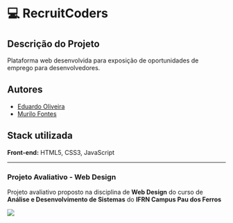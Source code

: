 # 💻 RecruitCoders

## Descrição do Projeto
Plataforma web desenvolvida para exposição de oportunidades de emprego para desenvolvedores.

## Autores

- [Eduardo Oliveira](https://github.com/oDudu23)
- [Murilo Fontes](https://github.com/murlokfs)


## Stack utilizada
**Front-end:** HTML5, CSS3, JavaScript

---

  ### Projeto Avaliativo - Web Design
Projeto avaliativo proposto na disciplina de **Web Design** do curso de **Análise e Desenvolvimento de Sistemas** do **IFRN Campus Pau dos Ferros**


<p align="left">
  <img src="https://i.imgur.com/OIW4yxi.png"></img>
</p>

